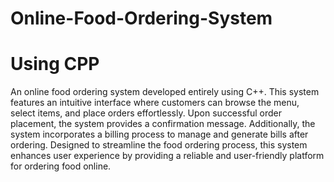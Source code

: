 # Online-Food-Ordering-System
# Using CPP
An online food ordering system developed entirely using C++. This system features an intuitive interface where customers can browse the menu, select items, and place orders effortlessly. Upon successful order placement, the system provides a confirmation message. Additionally, the system incorporates a billing process to manage and generate bills after ordering. Designed to streamline the food ordering process, this system enhances user experience by providing a reliable and user-friendly platform for ordering food online.
